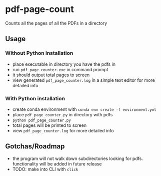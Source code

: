 # pdf-page-count
Counts all the pages of all the PDFs in a directory

## Usage 

### Without Python installation 

- place executable in directory you have the pdfs in
- run `pdf_page_counter.exe` in command prompt
- it should output total pages to screen
- view generated `pdf_page_counter.log` in a simple text editor for more detailed info

### With Python installation

- create conda environment with `conda env create -f environment.yml`
- place `pdf_page_counter.py` in directory with pdfs
- `python pdf_page_counter.py`
- total pages will be printed to screen
- view `pdf_page_counter.log` for more detailed info

## Gotchas/Roadmap

- the program will not walk down subdirectories looking for pdfs. functionality will be added in future release
- TODO: make into CLI with `click`
